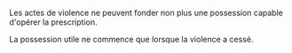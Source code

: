   
 Les actes de violence ne peuvent fonder non plus une possession capable d'opérer la prescription.  

  
 La possession utile ne commence que lorsque la violence a cessé.  
